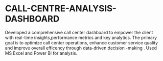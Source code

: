 # CALL-CENTRE-ANALYSIS-DASHBOARD
Developed a comprehensive call center dashboard to empower the client with real-time insights,performance metrics and key analytics.
The primary goal is to optimize call center operations, enhance customer service quality and improve overall efficency through data-driven decision -making .
Used MS Excel and Power BI for analysis.
